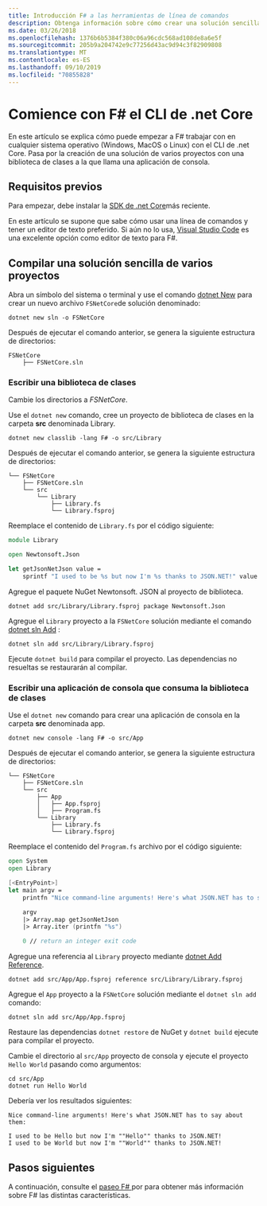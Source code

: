 ```yaml
---
title: Introducción F# a las herramientas de línea de comandos
description: Obtenga información sobre cómo crear una solución sencilla de varios proyectos F# en el uso de la CLI de .net Core en cualquier sistema operativo (Windows, MacOS o Linux).
ms.date: 03/26/2018
ms.openlocfilehash: 1376b6b5384f380c06a96cdc568ad108de8a6e5f
ms.sourcegitcommit: 205b9a204742e9c77256d43ac9d94c3f82909808
ms.translationtype: MT
ms.contentlocale: es-ES
ms.lasthandoff: 09/10/2019
ms.locfileid: "70855828"
---
```

# <a name="get-started-with-f-with-the-net-core-cli"></a>Comience con F# el CLI de .net Core

En este artículo se explica cómo puede empezar a F# trabajar con en cualquier sistema operativo (Windows, MacOS o Linux) con el CLI de .net Core. Pasa por la creación de una solución de varios proyectos con una biblioteca de clases a la que llama una aplicación de consola.

## <a name="prerequisites"></a>Requisitos previos

Para empezar, debe instalar la [SDK de .net Core](https://dotnet.microsoft.com/download)más reciente.

En este artículo se supone que sabe cómo usar una línea de comandos y tener un editor de texto preferido. Si aún no lo usa, [Visual Studio Code](get-started-vscode.md) es una excelente opción como editor de texto para F#.

## <a name="build-a-simple-multi-project-solution"></a>Compilar una solución sencilla de varios proyectos

Abra un símbolo del sistema o terminal y use el comando [dotnet New](../../core/tools/dotnet-new.md) para crear un nuevo archivo `FSNetCore`de solución denominado:

```console
dotnet new sln -o FSNetCore
```

Después de ejecutar el comando anterior, se genera la siguiente estructura de directorios:

```console
FSNetCore
    ├── FSNetCore.sln
```

### <a name="write-a-class-library"></a>Escribir una biblioteca de clases

Cambie los directorios a *FSNetCore*.

Use el `dotnet new` comando, cree un proyecto de biblioteca de clases en la carpeta **src** denominada Library.

```console
dotnet new classlib -lang F# -o src/Library
```

Después de ejecutar el comando anterior, se genera la siguiente estructura de directorios:

```console
└── FSNetCore
    ├── FSNetCore.sln
    └── src
        └── Library
            ├── Library.fs
            └── Library.fsproj
```

Reemplace el contenido de `Library.fs` por el código siguiente:

```fsharp
module Library

open Newtonsoft.Json

let getJsonNetJson value =
    sprintf "I used to be %s but now I'm %s thanks to JSON.NET!" value (JsonConvert.SerializeObject(value))
```

Agregue el paquete NuGet Newtonsoft. JSON al proyecto de biblioteca.

```console
dotnet add src/Library/Library.fsproj package Newtonsoft.Json
```

Agregue el `Library` proyecto a la `FSNetCore` solución mediante el comando [dotnet sln Add](../../core/tools/dotnet-sln.md) :

```console
dotnet sln add src/Library/Library.fsproj
```

Ejecute `dotnet build` para compilar el proyecto. Las dependencias no resueltas se restaurarán al compilar.

### <a name="write-a-console-application-that-consumes-the-class-library"></a>Escribir una aplicación de consola que consuma la biblioteca de clases

Use el `dotnet new` comando para crear una aplicación de consola en la carpeta **src** denominada app.

```console
dotnet new console -lang F# -o src/App
```

Después de ejecutar el comando anterior, se genera la siguiente estructura de directorios:

```console
└── FSNetCore
    ├── FSNetCore.sln
    └── src
        ├── App
        │   ├── App.fsproj
        │   ├── Program.fs
        └── Library
            ├── Library.fs
            └── Library.fsproj
```

Reemplace el contenido del `Program.fs` archivo por el código siguiente:

```fsharp
open System
open Library

[<EntryPoint>]
let main argv =
    printfn "Nice command-line arguments! Here's what JSON.NET has to say about them:"

    argv
    |> Array.map getJsonNetJson
    |> Array.iter (printfn "%s")

    0 // return an integer exit code
```

Agregue una referencia al `Library` proyecto mediante [dotnet Add Reference](../../core/tools/dotnet-add-reference.md).

```console
dotnet add src/App/App.fsproj reference src/Library/Library.fsproj
```

Agregue el `App` proyecto a la `FSNetCore` solución mediante el `dotnet sln add` comando:

```console
dotnet sln add src/App/App.fsproj
```

Restaure las dependencias `dotnet restore` de NuGet y `dotnet build` ejecute para compilar el proyecto.

Cambie el directorio al `src/App` proyecto de consola y ejecute el proyecto `Hello World` pasando como argumentos:

```console
cd src/App
dotnet run Hello World
```

Debería ver los resultados siguientes:

```console
Nice command-line arguments! Here's what JSON.NET has to say about them:

I used to be Hello but now I'm ""Hello"" thanks to JSON.NET!
I used to be World but now I'm ""World"" thanks to JSON.NET!
```

## <a name="next-steps"></a>Pasos siguientes

A continuación, consulte el [paseo F# ](../tour.md) por para obtener más información sobre F# las distintas características.
